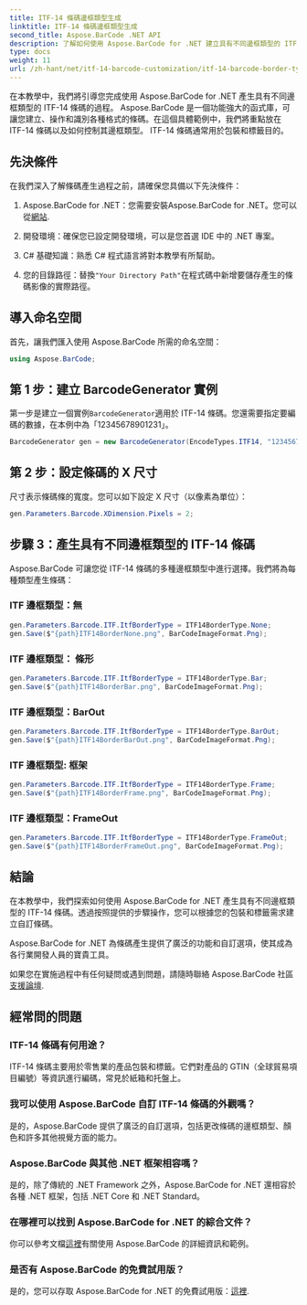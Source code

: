 ```yaml
---
title: ITF-14 條碼邊框類型生成
linktitle: ITF-14 條碼邊框類型生成
second_title: Aspose.BarCode .NET API
description: 了解如何使用 Aspose.BarCode for .NET 建立具有不同邊框類型的 ITF-14 條碼。輕鬆自訂您的包裝和標籤。
type: docs
weight: 11
url: /zh-hant/net/itf-14-barcode-customization/itf-14-barcode-border-type-generation/
---
```


在本教學中，我們將引導您完成使用 Aspose.BarCode for .NET 產生具有不同邊框類型的 ITF-14 條碼的過程。 Aspose.BarCode 是一個功能強大的函式庫，可讓您建立、操作和識別各種格式的條碼。在這個具體範例中，我們將重點放在 ITF-14 條碼以及如何控制其邊框類型。 ITF-14 條碼通常用於包裝和標籤目的。

## 先決條件

在我們深入了解條碼產生過程之前，請確保您具備以下先決條件：

1.  Aspose.BarCode for .NET：您需要安裝Aspose.BarCode for .NET。您可以從[網站](https://releases.aspose.com/barcode/net/).

2. 開發環境：確保您已設定開發環境，可以是您首選 IDE 中的 .NET 專案。

3. C# 基礎知識：熟悉 C# 程式語言將對本教學有所幫助。

4. 您的目錄路徑：替換`"Your Directory Path"`在程式碼中新增要儲存產生的條碼影像的實際路徑。

## 導入命名空間

首先，讓我們匯入使用 Aspose.BarCode 所需的命名空間：

```csharp
using Aspose.BarCode;
```

## 第 1 步：建立 BarcodeGenerator 實例

第一步是建立一個實例`BarcodeGenerator`適用於 ITF-14 條碼。您還需要指定要編碼的數據，在本例中為「12345678901231」。

```csharp
BarcodeGenerator gen = new BarcodeGenerator(EncodeTypes.ITF14, "12345678901231");
```

## 第 2 步：設定條碼的 X 尺寸

尺寸表示條碼條的寬度。您可以如下設定 X 尺寸（以像素為單位）：

```csharp
gen.Parameters.Barcode.XDimension.Pixels = 2;
```

## 步驟 3：產生具有不同邊框類型的 ITF-14 條碼

Aspose.BarCode 可讓您從 ITF-14 條碼的多種邊框類型中進行選擇。我們將為每種類型產生條碼：

### ITF 邊框類型：無

```csharp
gen.Parameters.Barcode.ITF.ItfBorderType = ITF14BorderType.None;
gen.Save($"{path}ITF14BorderNone.png", BarCodeImageFormat.Png);
```

### ITF 邊框類型： 條形

```csharp
gen.Parameters.Barcode.ITF.ItfBorderType = ITF14BorderType.Bar;
gen.Save($"{path}ITF14BorderBar.png", BarCodeImageFormat.Png);
```

### ITF 邊框類型：BarOut

```csharp
gen.Parameters.Barcode.ITF.ItfBorderType = ITF14BorderType.BarOut;
gen.Save($"{path}ITF14BorderBarOut.png", BarCodeImageFormat.Png);
```

### ITF 邊框類型: 框架

```csharp
gen.Parameters.Barcode.ITF.ItfBorderType = ITF14BorderType.Frame;
gen.Save($"{path}ITF14BorderFrame.png", BarCodeImageFormat.Png);
```

### ITF 邊框類型：FrameOut

```csharp
gen.Parameters.Barcode.ITF.ItfBorderType = ITF14BorderType.FrameOut;
gen.Save($"{path}ITF14BorderFrameOut.png", BarCodeImageFormat.Png);
```

## 結論

在本教學中，我們探索如何使用 Aspose.BarCode for .NET 產生具有不同邊框類型的 ITF-14 條碼。透過按照提供的步驟操作，您可以根據您的包裝和標籤需求建立自訂條碼。

Aspose.BarCode for .NET 為條碼產生提供了廣泛的功能和自訂選項，使其成為各行業開發人員的寶貴工具。

如果您在實施過程中有任何疑問或遇到問題，請隨時聯絡 Aspose.BarCode 社區[支援論壇](https://forum.aspose.com/c/barcode/13).

## 經常問的問題

### ITF-14 條碼有何用途？
ITF-14 條碼主要用於零售業的產品包裝和標籤。它們對產品的 GTIN（全球貿易項目編號）等資訊進行編碼，常見於紙箱和托盤上。

### 我可以使用 Aspose.BarCode 自訂 ITF-14 條碼的外觀嗎？
是的，Aspose.BarCode 提供了廣泛的自訂選項，包括更改條碼的邊框類型、顏色和許多其他視覺方面的能力。

### Aspose.BarCode 與其他 .NET 框架相容嗎？
是的，除了傳統的 .NET Framework 之外，Aspose.BarCode for .NET 還相容於各種 .NET 框架，包括 .NET Core 和 .NET Standard。

### 在哪裡可以找到 Aspose.BarCode for .NET 的綜合文件？
你可以參考文檔[這裡](https://reference.aspose.com/barcode/net/)有關使用 Aspose.BarCode 的詳細資訊和範例。

### 是否有 Aspose.BarCode 的免費試用版？
是的，您可以存取 Aspose.BarCode for .NET 的免費試用版：[這裡](https://releases.aspose.com/).
